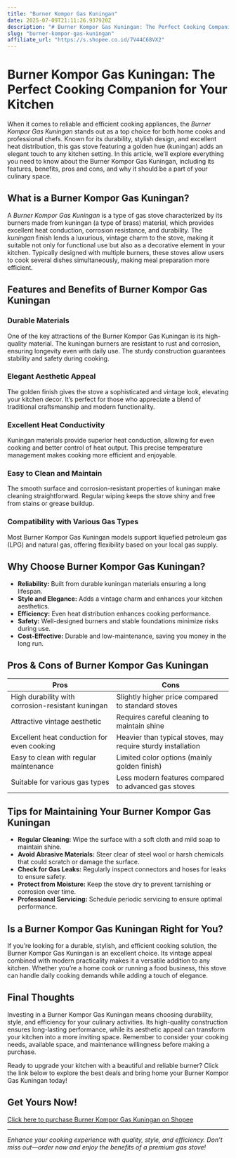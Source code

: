 ```yaml
---
title: "Burner Kompor Gas Kuningan"
date: 2025-07-09T21:11:26.937920Z
description: "# Burner Kompor Gas Kuningan: The Perfect Cooking Companion for Your Kitchen..."
slug: "burner-kompor-gas-kuningan"
affiliate_url: "https://s.shopee.co.id/7V44C68VX2"
---
```

# Burner Kompor Gas Kuningan: The Perfect Cooking Companion for Your Kitchen

When it comes to reliable and efficient cooking appliances, the *Burner Kompor Gas Kuningan* stands out as a top choice for both home cooks and professional chefs. Known for its durability, stylish design, and excellent heat distribution, this gas stove featuring a golden hue (kuningan) adds an elegant touch to any kitchen setting. In this article, we’ll explore everything you need to know about the Burner Kompor Gas Kuningan, including its features, benefits, pros and cons, and why it should be a part of your culinary space.

## What is a Burner Kompor Gas Kuningan?

A *Burner Kompor Gas Kuningan* is a type of gas stove characterized by its burners made from kuningan (a type of brass) material, which provides excellent heat conduction, corrosion resistance, and durability. The *kuningan* finish lends a luxurious, vintage charm to the stove, making it suitable not only for functional use but also as a decorative element in your kitchen. Typically designed with multiple burners, these stoves allow users to cook several dishes simultaneously, making meal preparation more efficient.

## Features and Benefits of Burner Kompor Gas Kuningan

### Durable Materials

One of the key attractions of the Burner Kompor Gas Kuningan is its high-quality material. The kuningan burners are resistant to rust and corrosion, ensuring longevity even with daily use. The sturdy construction guarantees stability and safety during cooking.

### Elegant Aesthetic Appeal

The golden finish gives the stove a sophisticated and vintage look, elevating your kitchen decor. It’s perfect for those who appreciate a blend of traditional craftsmanship and modern functionality.

### Excellent Heat Conductivity

Kuningan materials provide superior heat conduction, allowing for even cooking and better control of heat output. This precise temperature management makes cooking more efficient and enjoyable.

### Easy to Clean and Maintain

The smooth surface and corrosion-resistant properties of kuningan make cleaning straightforward. Regular wiping keeps the stove shiny and free from stains or grease buildup.

### Compatibility with Various Gas Types

Most Burner Kompor Gas Kuningan models support liquefied petroleum gas (LPG) and natural gas, offering flexibility based on your local gas supply.

## Why Choose Burner Kompor Gas Kuningan?

- **Reliability:** Built from durable kuningan materials ensuring a long lifespan.
- **Style and Elegance:** Adds a vintage charm and enhances your kitchen aesthetics.
- **Efficiency:** Even heat distribution enhances cooking performance.
- **Safety:** Well-designed burners and stable foundations minimize risks during use.
- **Cost-Effective:** Durable and low-maintenance, saving you money in the long run.

## Pros & Cons of Burner Kompor Gas Kuningan

| Pros                                              | Cons                                              |
|--------------------------------------------------|---------------------------------------------------|
| High durability with corrosion-resistant kuningan | Slightly higher price compared to standard stoves |
| Attractive vintage aesthetic                     | Requires careful cleaning to maintain shine   |
| Excellent heat conduction for even cooking     | Heavier than typical stoves, may require sturdy installation |
| Easy to clean with regular maintenance          | Limited color options (mainly golden finish)      |
| Suitable for various gas types                   | Less modern features compared to advanced gas stoves |

## Tips for Maintaining Your Burner Kompor Gas Kuningan

- **Regular Cleaning:** Wipe the surface with a soft cloth and mild soap to maintain shine.
- **Avoid Abrasive Materials:** Steer clear of steel wool or harsh chemicals that could scratch or damage the surface.
- **Check for Gas Leaks:** Regularly inspect connectors and hoses for leaks to ensure safety.
- **Protect from Moisture:** Keep the stove dry to prevent tarnishing or corrosion over time.
- **Professional Servicing:** Schedule periodic servicing to ensure optimal performance.

## Is a Burner Kompor Gas Kuningan Right for You?

If you’re looking for a durable, stylish, and efficient cooking solution, the Burner Kompor Gas Kuningan is an excellent choice. Its vintage appeal combined with modern practicality makes it a versatile addition to any kitchen. Whether you’re a home cook or running a food business, this stove can handle daily cooking demands while adding a touch of elegance.

## Final Thoughts

Investing in a Burner Kompor Gas Kuningan means choosing durability, style, and efficiency for your culinary activities. Its high-quality construction ensures long-lasting performance, while its aesthetic appeal can transform your kitchen into a more inviting space. Remember to consider your cooking needs, available space, and maintenance willingness before making a purchase.

Ready to upgrade your kitchen with a beautiful and reliable burner? Click the link below to explore the best deals and bring home your Burner Kompor Gas Kuningan today!

## Get Yours Now!

[Click here to purchase Burner Kompor Gas Kuningan on Shopee](https://s.shopee.co.id/7V44C68VX2)

---

*Enhance your cooking experience with quality, style, and efficiency. Don’t miss out—order now and enjoy the benefits of a premium gas stove!*